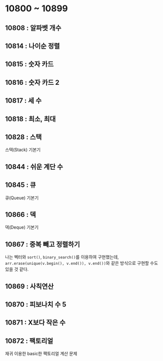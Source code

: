 # 10800 ~ 10899


## 10808 : 알파벳 개수

## 10814 : 나이순 정렬

## 10815 : 숫자 카드

## 10816 : 숫자 카드 2

## 10817 : 세 수

## 10818 : 최소, 최대

## 10828 : 스택
스택(Stack) 기본기

## 10844 : 쉬운 계단 수

## 10845 : 큐
큐(Queue) 기본기

## 10866 : 덱
덱(Deque) 기본기

## 10867 : 중복 빼고 정렬하기
나는 벡터와 ```sort()```, ```binary_search()```를 이용하여 구현했는데,  
```arr.erase(unique(v.begin(), v.end()), v.end())```와 같은 방식으로 구현할 수도 있을 것 같다.


## 10869 : 사칙연산

## 10870 : 피보나치 수 5

## 10871 : X보다 작은 수

## 10872 : 팩토리얼
재귀 이용한 basic한 팩토리얼 계산 문제

